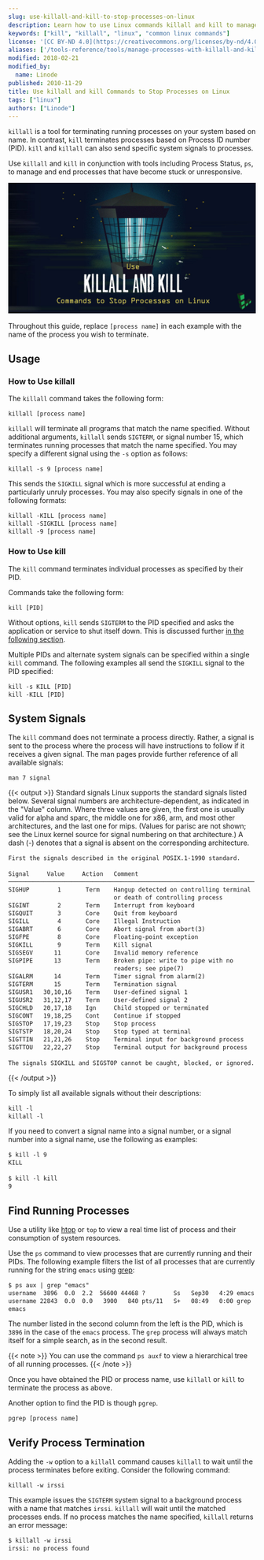 ```yaml
---
slug: use-killall-and-kill-to-stop-processes-on-linux
description: Learn how to use Linux commands killall and kill to manage and kill processes on Linux distributions in this simple tutorial.
keywords: ["kill", "killall", "linux", "common linux commands"]
license: '[CC BY-ND 4.0](https://creativecommons.org/licenses/by-nd/4.0)'
aliases: ['/tools-reference/tools/manage-processes-with-killall-and-kill/','/tools-reference/tools/use-killall-and-kill-to-stop-processes-on-linux/','/linux-tools/common-commands/killall-kill/']
modified: 2018-02-21
modified_by:
  name: Linode
published: 2010-11-29
title: Use killall and kill Commands to Stop Processes on Linux
tags: ["linux"]
authors: ["Linode"]
---
```


`killall` is a tool for terminating running processes on your system based on name. In contrast, `kill` terminates processes based on Process ID number (PID). `kill` and `killall` can also send specific system signals to processes.

Use `killall` and `kill` in conjunction with tools including Process Status, `ps`, to manage and end processes that have become stuck or unresponsive.

![Use killall and kill Commands to Stop Processes on Linux](use-killall-and-kill-commands-to-stop-processes-on-linux.png "Use killall and kill Commands to Stop Processes on Linux")

Throughout this guide, replace `[process name]` in each example with the name of the process you wish to terminate.

## Usage

### How to Use killall

The `killall` command takes the following form:

    killall [process name]

`killall` will terminate all programs that match the name specified. Without additional arguments, `killall` sends `SIGTERM`, or signal number 15, which terminates running processes that match the name specified. You may specify a different signal using the `-s` option as follows:

    killall -s 9 [process name]

This sends the `SIGKILL` signal which is more successful at ending a particularly unruly processes. You may also specify signals in one of the following formats:

    killall -KILL [process name]
    killall -SIGKILL [process name]
    killall -9 [process name]

### How to Use kill

The `kill` command terminates individual processes as specified by their PID.

Commands take the following form:

    kill [PID]

Without options, `kill` sends `SIGTERM` to the PID specified and asks the application or service to shut itself down. This is discussed further [in the following section](#system-signals).

Multiple PIDs and alternate system signals can be specified within a single `kill` command. The following examples all send the `SIGKILL` signal to the PID specified:

    kill -s KILL [PID]
    kill -KILL [PID]

## System Signals

The `kill` command does not terminate a process directly. Rather, a signal is sent to the process where the process will have instructions to follow if it receives a given signal. The man pages provide further reference of all available signals:

    man 7 signal

{{< output >}}
Standard signals
    Linux  supports the standard signals listed below. Several signal numbers are architecture-dependent, as indicated in the "Value" column. Where
    three values are given, the first one is usually valid for alpha and sparc, the middle one for x86, arm, and most other architectures, and the last
    one for mips. (Values for parisc are not shown; see the Linux kernel source for signal numbering on that architecture.)  A dash (-) denotes that a
    signal is absent on the corresponding architecture.

    First the signals described in the original POSIX.1-1990 standard.

    Signal     Value     Action   Comment
    ──────────────────────────────────────────────────────────────────────
    SIGHUP        1       Term    Hangup detected on controlling terminal
                                  or death of controlling process
    SIGINT        2       Term    Interrupt from keyboard
    SIGQUIT       3       Core    Quit from keyboard
    SIGILL        4       Core    Illegal Instruction
    SIGABRT       6       Core    Abort signal from abort(3)
    SIGFPE        8       Core    Floating-point exception
    SIGKILL       9       Term    Kill signal
    SIGSEGV      11       Core    Invalid memory reference
    SIGPIPE      13       Term    Broken pipe: write to pipe with no
                                  readers; see pipe(7)
    SIGALRM      14       Term    Timer signal from alarm(2)
    SIGTERM      15       Term    Termination signal
    SIGUSR1   30,10,16    Term    User-defined signal 1
    SIGUSR2   31,12,17    Term    User-defined signal 2
    SIGCHLD   20,17,18    Ign     Child stopped or terminated
    SIGCONT   19,18,25    Cont    Continue if stopped
    SIGSTOP   17,19,23    Stop    Stop process
    SIGTSTP   18,20,24    Stop    Stop typed at terminal
    SIGTTIN   21,21,26    Stop    Terminal input for background process
    SIGTTOU   22,22,27    Stop    Terminal output for background process

    The signals SIGKILL and SIGSTOP cannot be caught, blocked, or ignored.
{{< /output >}}

To simply list all available signals without their descriptions:

    kill -l
    killall -l

If you need to convert a signal name into a signal number, or a signal number into a signal name, use the following as examples:

    $ kill -l 9
    KILL

    $ kill -l kill
    9

## Find Running Processes

Use a utility like [htop](/docs/guides/linux-system-administration-basics/#monitor-processes-memory-and-cpu-usage-with-htop) or `top` to view a real time list of process and their consumption of system resources.

Use the `ps` command to view processes that are currently running and their PIDs. The following example filters the list of all processes that are currently running for the string `emacs` using [grep](/docs/guides/how-to-grep-for-text-in-files/):

    $ ps aux | grep "emacs"
    username  3896  0.0  2.2  56600 44468 ?        Ss   Sep30   4:29 emacs
    username 22843  0.0  0.0   3900   840 pts/11   S+   08:49   0:00 grep emacs

The number listed in the second column from the left is the PID, which is `3896` in the case of the `emacs` process. The `grep` process will always match itself for a simple search, as in the second result.

{{< note >}}
You can use the command `ps auxf` to view a hierarchical tree of all running processes.
{{< /note >}}

Once you have obtained the PID or process name, use `killall` or `kill` to terminate the process as above.

Another option to find the PID is though `pgrep`.

    pgrep [process name]

## Verify Process Termination

Adding the `-w` option to a `killall` command causes `killall` to wait until the process terminates before exiting. Consider the following command:

    killall -w irssi

This example issues the `SIGTERM` system signal to a background process with a name that matches `irssi`. `killall` will wait until the matched processes ends. If no process matches the name specified, `killall` returns an error message:

    $ killall -w irssi
    irssi: no process found
